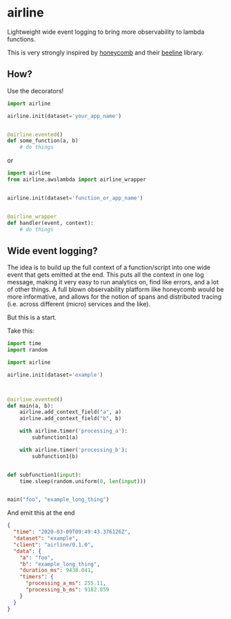 # airline

Lightweight wide event logging to bring more observability to lambda functions.

This is very strongly inspired by [honeycomb](https://honeycomb.io) and their [beeline](https://github.com/honeycomb/beeline-python) library.

## How?

Use the decorators!

```python
import airline

airline.init(dataset='your_app_name')


@airline.evented()
def some_function(a, b)
    # do things
```

or 

```python
import airline
from airline.awslambda import airline_wrapper


airline.init(dataset='function_or_app_name')


@airline_wrapper
def handler(event, context):
    # do things
```


## Wide event logging?

The idea is to build up the full context of a function/script into one wide
event that gets emitted at the end.  This puts all the context in one log
message, making it very easy to run analytics on, find like errors, and a lot
of other things.  A full blown observability platform like honeycomb would be
more informative, and allows for the notion of spans and distributed tracing
(i.e. across different (micro) services and the like).

But this is a start.

Take this:

```python
import time
import random

import airline

airline.init(dataset='example')



@airline.evented()
def main(a, b):
    airline.add_context_field("a", a)
    airline.add_context_field("b", b)

    with airline.timer('processing_a'):
        subfunction1(a)

    with airline.timer('processing_b'):
        subfunction1(b)


def subfunction1(input):
    time.sleep(random.uniform(0, len(input)))


main("foo", "example_long_thing")
```

And emit this at the end

```json
{
  "time": "2020-03-09T09:49:43.376126Z",
  "dataset": "example",
  "client": "airline/0.1.0",
  "data": {
    "a": "foo",
    "b": "example_long_thing",
    "duration_ms": 9438.041,
    "timers": {
      "processing_a_ms": 255.11,
      "processing_b_ms": 9182.859
    }
  }
}
```

